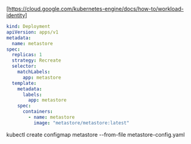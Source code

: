 
[https://cloud.google.com/kubernetes-engine/docs/how-to/workload-identity]



```yaml
kind: Deployment
apiVersion: apps/v1
metadata:
  name: metastore
spec:
  replicas: 1
  strategy: Recreate
  selector:
    matchLabels:
      app: metastore
  template:
    metadata:
      labels:
        app: metastore
    spec:
      containers:
        - name: metastore
          image: "metastore/metastore:latest"
```


kubectl create configmap metastore --from-file metastore-config.yaml

